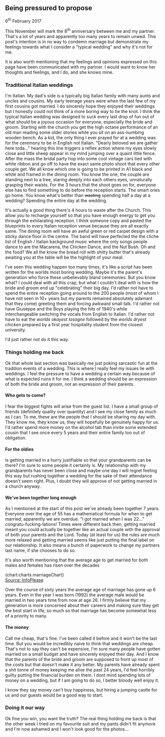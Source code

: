 ## Being pressured to propose

6<sup>th</sup> February 2017

This November will mark the 8<sup>th</sup> anniversary between me and my partner. That's a lot of years and apparently too many years to remain unwed. This post's intention is in no way to condemn marriage but demonstrate my feelings towards what I consider a "typical wedding" and why it's not for me.  

It is also worth mentioning that my feelings and opinions expressed on this page have been communicated with my partner. I would want to know her thoughts and feelings, and I do, and she knows mine.

### Traditional Italian weddings

I'm Italian. My dad's side is a typically big Italian family with many aunts and uncles and cousins. My early teenage years were when the last few of my first cousins got married. I do sincerely hope they enjoyed their weddings but I honestly could not think of a more boring way to tie the knot. I think the typical Italian wedding was designed to suck every last drop of fun out of what should be a joyous occasion for everyone, especially the bride and groom. Starting with the church you get the high octane performance of an old man reading some older stories while you sit on an ass-numbing wooden bench. As a kid, the only thing I ever prayed for at a wedding was for the ceremony to be in English not Italian. "Dearly beloved we are gather here toda..." hearing this line triggers a reflex action where my eyes slowly close and little sheep appear in my mind jumping over a quaint little fence. After the mass the bridal party hop into some cool vintage cars tied with white ribbon and go off to have the exact same photo shoot that every other couple get. We all know which one is going to be printed in A1 black and white and framed in the dining room. You know the one, the couple are standing next to a tree, staring deeply into each others eyes, unnaturally grasping their waists. For the 3 hours that the shoot goes on for, everyone else has to find something to do before the reception starts. The smart ones go home. You know what's better than ~~wasting~~ spending half a day at a wedding? Spending the entire day at the wedding. 

It's actually a good thing there's 4 hours to waste after the Church. This allow you to recharge yourself so that you have enough energy to get you through the exhilarating reception. I think someone copy and pasted the blueprints to every Italian reception venue because they are all exactly same. The dining room will have an awful green or red carpet design with a sticky dance floor in the centre. The band will have perfected the the cliche list of English / Italian background music where the only songs people dance to are the Macarena, the Chicken Dance, and the Nut Bush. Oh and the food? We all the know the bread roll with shitty butter that's already awaiting you at the table will be the highlight of your meal.  

I've seen this wedding happen too many times, it's like a script has been written for the worlds most boring wedding. Maybe it's the parent's generation who force these unbelievably bland ceremonies. But you know what? I could deal with all this crap, but what I couldn't deal with is how the bride and groom end up "celebrating" their big day. I'd rather not have to spend the entire reception going around to the 200 people (most of whom I have not seen in 10+ years but my parents remained absolutely adamant that they come) greeting them and forcing awkward small talk. I'd rather not have Giuseppe and the Boys playing the hits of 1940's while interchangeable switching the vocals from English to Italian. I'd rather not have to eat the _worlds okayest lasagne_ followed by the _worlds dryest chicken_ prepared by a first year hospitality student from the closest university.  

I'd just rather not do it this way.

### Things holding me back

Ok that whole last section was basically me just poking sarcastic fun at the tradition events of a wedding. This is where I really feel my issues lie with weddings. I feel the pressure to have a wedding a certain way because of what is expected ruins it for me. I think a wedding should be an expression of both the bride and groom, not an expression of their parents.  

#### Who gets to come?

I fear the biggest fights will arise from the guest list. I have a small group of friends (definitely quality over quantity) and I see my close family as much as I can. To me, these are the people that I should be sharing my day with. They know me, they know us, they will hopefully be genuinely happy for us. I'd rather spend more money on the alcohol tab than invite some extended cousin that I see once every 5 years and their entire family too out of obligation.  

#### For the oldies

Is getting married in a hurry justifiable so that your grandparents can be there? I'm sure to some people it certainly is. My relationship with my grandparents has never been close and maybe one day I will regret feeling this way but rushing together a wedding for the sake of their attendance doesn't seem right. Plus, I doubt they will approve of not getting married in a church anyway.  

#### We've been together long enough

As I mentioned at the start of this post we've already been together 7 years. Everyone over the age of 55 has a mathematical formula for when to get married, apparently we are overdue. "I got married when I was 22..." congratu-fucking-lations! Times were different back then, getting married meant you could actually be together like an actual couple with the approval of both your parents and the Lord. Today (at least for us) the rules are much more relaxed and getting married seems like just putting the final label on our relationship. It also means a bunch of paperwork to change my partners last name, if she chooses to do so.  

It's also worth mentioning that the average age to get married for both males and females has risen over the decades

{chart:charts.marriageChart}  
[Source: InfoPlease](http://www.infoplease.com/ipa/A0005061.html)

Over the course of sixty years the average age of marriage has gone up 6 years. Even in the year I was born (1992) the average male would be married in two years time from now at age 26. I firmly believe that my generation is more concerned about their careers and making sure they get the best start in life, so much so that marriage has become somewhat less of a priority to many.

#### The money

Call me cheap, that's fine. I've been called it before and it won't be the last time. But you would be incredibly naive to think that weddings are cheap. That's not to say they can't be expensive, I'm sure many people have gotten married on a small budget and have sincerely enjoyed their day. And I know that the parents of the bride and groom are supposed to front up most of the costs but that doesn't make it any better. My parents have already spent a shit tonne of money keeping me alive the past 24 years, I'd feel horribly guilty putting the financial burden on them. I dont mind spending lots of money on a wedding, but if I am going to do so, I better bloody well enjoy it.  

I know they say money can't buy happiness, but hiring a jumping castle for us and our guests would be a good way to start.

### Doing it our way



Ok fine you win, you want the truth? The real thing holding me back is that the other week I tried on my favourite suit and my pants didn't fit anymore and I'm now ashamed and I won't look good for the photos...

